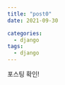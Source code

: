 ```yaml
---
title: "post0"
date: 2021-09-30

categories:
  - django
tags:
  - django
---
```


포스팅 확인!

<br>
<br>